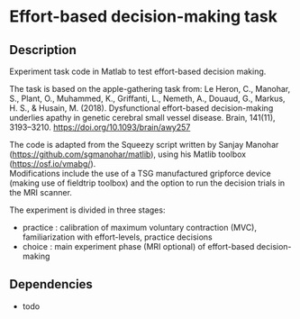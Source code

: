 # Effort-based decision-making task

## Description
Experiment task code in Matlab to test effort-based decision making.   

The task is based on the apple-gathering task from: Le Heron, C., Manohar, S., Plant, O., Muhammed, K., Griffanti, L., Nemeth, A., Douaud, G., Markus, H. S., & Husain, M. (2018). Dysfunctional effort-based decision-making underlies apathy in genetic cerebral small vessel disease. Brain, 141(11), 3193–3210. https://doi.org/10.1093/brain/awy257  

The code is adapted from the Squeezy script written by Sanjay Manohar (https://github.com/sgmanohar/matlib), using his Matlib toolbox (https://osf.io/vmabg/).  
Modifications include the use of a TSG manufactured gripforce device (making use of fieldtrip toolbox) and the option to run the decision trials in the MRI scanner.

The experiment is divided in three stages: 
- practice  : calibration of maximum voluntary contraction (MVC), familiarization with effort-levels, practice decisions
- choice 	: main experiment phase (MRI optional) of effort-based decision-making

## Dependencies 
- todo